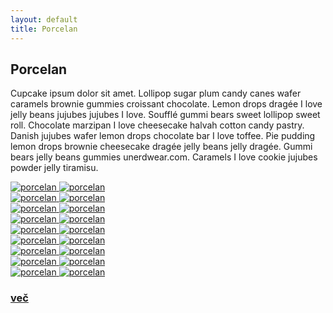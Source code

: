 ```yaml
---
layout: default
title: Porcelan
---
```


<div class="container-fluid">
    <div class="cover-o-ireni">
      <h2 class="naslov">Porcelan</h2>
        <div class="opis">
           <p class="tekst text-center">
            Cupcake ipsum dolor sit amet. Lollipop sugar plum candy canes wafer caramels brownie gummies croissant chocolate. Lemon drops dragée I love jelly beans jujubes jujubes I love. Soufflé gummi bears sweet lollipop sweet roll. Chocolate marzipan I love cheesecake halvah cotton candy pastry. Danish jujubes wafer lemon drops chocolate bar I love toffee. Pie pudding lemon drops brownie cheesecake dragée jelly beans jelly dragée. Gummi bears jelly beans gummies unerdwear.com. Caramels I love cookie jujubes powder jelly tiramisu.
            </p>
        </div>
        <div class="row">
            <div class="col-md-2 col-sm-3 col-xs-4">
                <a href="#img9">
                   <img src="{{ site.baseurl }}{{ post.url }}/assets/images/porcelan/DSC_7374-1.jpg" alt="porcelan"/>
                </a>
                 <a href="#_" class="lightbox zoom" id="img9">
                   <img src="{{ site.baseurl }}{{ post.url }}/assets/images/porcelan/DSC_7374-1.jpg" alt="porcelan"/>
                </a>
            </div>
            <div class="col-md-2 col-sm-3 col-xs-4">
                <a href="#img10">
                    <img src="{{ site.baseurl }}{{ post.url }}/assets/images/porcelan/DSC_7379-1.jpg" alt="porcelan"/>
                </a>
                <a href="#_" class="lightbox zoom" id="img10">
                    <img src="{{ site.baseurl }}{{ post.url }}/assets/images/porcelan/DSC_7379-1.jpg" alt="porcelan"/>
                </a>
            </div>
            <div class="col-md-2 col-sm-3 col-xs-4">
                <a href="#img11">
                    <img src="{{ site.baseurl }}{{ post.url }}/assets/images/porcelan/DSC_7381-1.jpg" alt="porcelan"/>
                </a>
                <a href="#_" class="lightbox zoom" id="img11">
                    <img src="{{ site.baseurl }}{{ post.url }}/assets/images/porcelan/DSC_7381-1.jpg" alt="porcelan"/>
                </a>
            </div>
            <div class="col-md-2 col-sm-3 col-xs-4">
                <a href="#img12">
                    <img src="{{ site.baseurl }}{{ post.url }}/assets/images/porcelan/DSC_7390-1.jpg" alt="porcelan"/>
                </a>
                <a href="#_" class="lightbox zoom" id="img12">
                    <img src="{{ site.baseurl }}{{ post.url }}/assets/images/porcelan/DSC_7390-1.jpg" alt="porcelan"/>
                </a>
            </div>
            <div class="col-md-2 col-sm-3 col-xs-4">
                <a href="#img13">
                    <img src="{{ site.baseurl }}{{ post.url }}/assets/images/porcelan/DSC_7392-1.jpg" alt="porcelan"/>
                </a>
                <a href="#_" class="lightbox zoom" id="img13">
                    <img src="{{ site.baseurl }}{{ post.url }}/assets/images/porcelan/DSC_7392-1.jpg" alt="porcelan"/>
                </a>
            </div>
            <div class="col-md-2 col-sm-3 col-xs-4">
                <a href="#img14">
                    <img src="{{ site.baseurl }}{{ post.url }}/assets/images/porcelan/DSC_7401-1.jpg" alt="porcelan"/>
                </a>
                <a href="#_" class="lightbox zoom" id="img14">
                    <img src="{{ site.baseurl }}{{ post.url }}/assets/images/porcelan/DSC_7401-1.jpg" alt="porcelan"/>
                </a>
            </div>
            <div class="col-md-2 col-sm-3 col-xs-4">
                <a href="#img15">
                    <img src="{{ site.baseurl }}{{ post.url }}/assets/images/porcelan/DSC_7407-1.jpg" alt="porcelan"/>
                </a>
                <a href="#_" class="lightbox zoom" id="img15">
                    <img src="{{ site.baseurl }}{{ post.url }}/assets/images/porcelan/DSC_7407-1.jpg" alt="porcelan"/>
                </a>
            </div>
            <div class="col-md-2 col-sm-3 col-xs-4">
                <a href="#img16">
                    <img src="{{ site.baseurl }}{{ post.url }}/assets/images/porcelan/DSC_7409-1.jpg" alt="porcelan"/>
                </a>
                <a href="#_" class="lightbox zoom" id="img16">
                    <img src="{{ site.baseurl }}{{ post.url }}/assets/images/porcelan/DSC_7409-1.jpg" alt="porcelan"/>
                </a>
            </div>
            <div class="col-md-2 col-sm-3 col-xs-4">
                <a href="#img17">
                    <img src="{{ site.baseurl }}{{ post.url }}/assets/images/porcelan/DSC_7418-1.jpg" alt="porcelan"/>
                </a>
                <a href="#_" class="lightbox zoom" id="img17">
                    <img src="{{ site.baseurl }}{{ post.url }}/assets/images/porcelan/DSC_7418-1.jpg" alt="porcelan"/>
                </a>
            </div>
            <div class="col-md-2 col-sm-3 col-xs-4 tabs">
             <div class="tabs-thumb">
                 <a href="{{ site.baseurl }}{{ post.url }}/kontakt">
                    <h3 class="tabs-link ">
                    več
                    </h3>
                 </a>
             </div>
        </div>
        </div>    
    </div>
</div>

